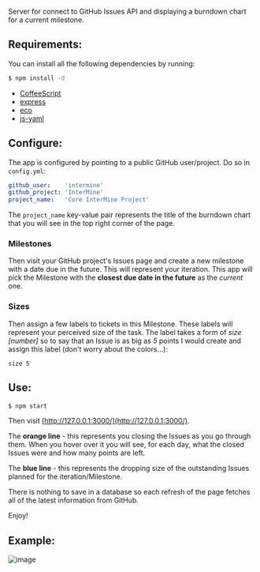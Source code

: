 Server for connect to GitHub Issues API and displaying a burndown chart for a current milestone.

## Requirements:

You can install all the following dependencies by running:

```bash
$ npm install -d
```

- [CoffeeScript](http://coffeescript.org/)
- [express](http://expressjs.com/)
- [eco](https://github.com/sstephenson/eco)
- [js-yaml](https://github.com/visionmedia/js-yaml)

## Configure:

The app is configured by pointing to a public GitHub user/project. Do so in `config.yml`:

```yaml
github_user:    'intermine'
github_project: 'InterMine'
project_name:   'Core InterMine Project'
```

The `project_name` key-value pair represents the title of the burndown chart that you will see in the top right corner of the page.

### Milestones

Then visit your GitHub project's Issues page and create a new milestone with a date due in the future. This will represent your iteration. This app will pick the Milestone with the **closest due date in the future** as the *current* one.

### Sizes

Then assign a few labels to tickets in this Milestone. These labels will represent your perceived size of the task. The label takes a form of *size [number]* so to say that an Issue is as big as *5* points I would create and assign this label (don't worry about the colors...):

```
size 5
```

## Use:

```bash
$ npm start
```

Then visit [http://127.0.0.1:3000/](http://127.0.0.1:3000/).

The **orange line** - this represents you closing the Issues as you go through them. When you hover over it you will see, for each day, what the closed Issues were and how many points are left.

The **blue line** - this represents the dropping size of the outstanding Issues planned for the iteration/Milestone.

There is nothing to save in a database so each refresh of the page fetches all of the latest information from GitHub.

Enjoy!

## Example:

![image](https://raw.github.com/radekstepan/github-burndown-chart/master/example.png)